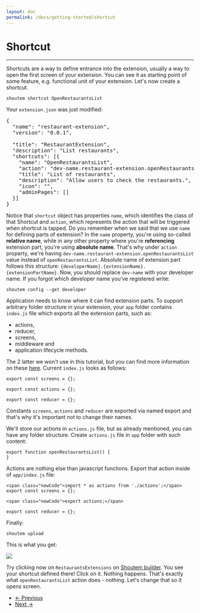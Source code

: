 ```yaml
---
layout: doc
permalink: /docs/getting-started/shortcut
---
```


# Shortcut
<hr />

Shortcuts are a way to define entrance into the extension, usually a way to open the first screen of your extension. You can see it as starting point of some feature, e.g. functional unit of your extension. Let's now create a shortcut.

```
shoutem shortcut OpenRestaurantsList
```

Your `extension.json` was just modified:

<pre>
{
  "name": "restaurant-extension",
  "version": "0.0.1",

  "title": "RestaurantExtension",
<span class="newCode">  "description": "List restaurants",
  "shortcuts": [{
    "name": "OpenRestaurantsList",
    "action": "dev-name.restaurant-extension.openRestaurantsList",
    "title": "List of restaurants",
    "description": "Allow users to check the restaurants.",
    "icon": "",
    "adminPages": []
  }]</span>
}
</pre>

Notice that `shortcut` object has properties `name`, which identifies the class of that Shortcut and `action`, which represents the action that will be triggered when shortcut is tapped. Do you remember when we said that we use `name` for defining parts of extension? In the `name` property, you're using so-called **relative name**, while in any other property where you're **referencing** extension part, you're using **absolute name**. That's why under `action` property, we're having `dev-name.restaurant-extension.openRestaurantsList` value instead of `openRestaurantsList`. Absolute name of extension part follows this structure: `{developerName}.{extensionName}.{extensionPartName}`. Now, you should replace `dev-name` with your developer name. If you forgot which developer name you've registered write:

```
shoutem config --get developer
```

Application needs to know where it can find extension parts. To support arbitrary folder structure in your extension, your `app` folder contains `index.js` file which exports all the extension parts, such as:

- actions,
- reducer,
- screens,
- middleware and
- application lifecycle methods.

The 2 latter we won't use in this tutorial, but you can find more information on these [here](TODO). Current `index.js` looks as follows:

```
export const screens = {};

export const actions = {};

export const reducer = {};
```

Constants `screens`, `actions` and `reducer` are exported via named export and that's why it's important not to change their names.

We'll store our actions in `actions.js` file, but as already mentioned, you can have any folder structure. Create `actions.js` file in `app` folder with such content:

```
export function openRestaurantsList() {
}
```

Actions are nothing else than javascript functions. Export that action inside of `app/index.js` file:

```
<span class="newCode">import * as actions from './actions';</span>
export const screens = {};

<span class="newCode">export actions;</span>

export const reducer = {};
```

Finally:

```
shoutem upload
```

This is what you get:

<p class="image">
<img src='http://shoutem.github.io/img/getting-started/with-custom-extensions.png'/>
</p>

Try clicking now on `RestaurantsExtensions` on [Shoutem builder](TODO). You see your shortcut defined there! Click on it. Nothing happens. That's exactly what `openRestaurantsList` action does - nothing. Let's change that so it opens screen.

<nav>
  <ul class="pager">
    <li class="previous">
      <a href="http://shoutem.github.io/docs/getting-started/initializing-extension"><span aria-hidden="true">&larr;</span> Previous</a>
    </li>
    <li class="next">
      <a href="http://shoutem.github.io/docs/getting-started/screen">Next <span aria-hidden="true">&rarr;</span></a>
    </li>
  </ul>
</nav>